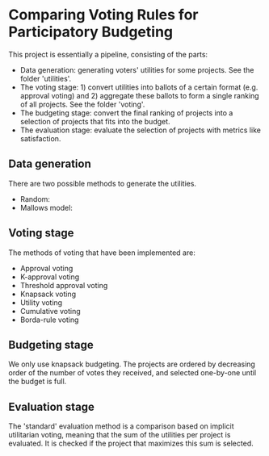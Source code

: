 # Comparing Voting Rules for Participatory Budgeting

This project is essentially a pipeline, consisting of the parts:

- Data generation: generating voters' utilities for some projects. See the folder 'utilities'.
- The voting stage: 1) convert utilities into ballots of a certain format (e.g. approval voting) and 2) aggregate these ballots to form a single ranking of all projects. See the folder 'voting'.
- The budgeting stage: convert the final ranking of projects into a selection of projects that fits into the budget.
- The evaluation stage: evaluate the selection of projects with metrics like satisfaction.

## Data generation
There are two possible methods to generate the utilities.

- Random:
- Mallows model:

## Voting stage
The methods of voting that have been implemented are:

- Approval voting
- K-approval voting
- Threshold approval voting
- Knapsack voting
- Utility voting
- Cumulative voting
- Borda-rule voting

## Budgeting stage
We only use knapsack budgeting. The projects are ordered by decreasing order of the number of votes they received, and selected one-by-one
until the budget is full.

## Evaluation stage
The 'standard' evaluation method is a comparison based on implicit utilitarian voting, meaning that
the sum of the utilities per project is evaluated. It is checked if the project that maximizes
this sum is selected.
